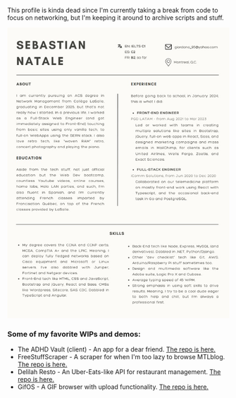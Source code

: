 This profile is kinda dead since I'm currently taking a break from code to focus on networking, but I'm keeping it around to archive scripts and stuff.

![CV](https://github.com/SebasNatale95/SebasNatale95/blob/main/CV.jpg)

### Some of my favorite WIPs and demos:
  - The ADHD Vault (client) - An app for a dear friend. [The repo is here.](https://github.com/SebasNatale95/The-ADHD-Vault--client-)
  - FreeStuffScraper - A scraper for when I'm too lazy to browse MTLblog. [The repo is here.](https://github.com/SebasNatale95/FreeStuffScraper)
  - Delilah Resto - An Uber-Eats-like API for restaurant management. [The repo is here.](https://github.com/SebasNatale95/Delilah-Resto)
  - GifOS - A GIF browser with upload functionality. [The repo is here.](https://github.com/SebasNatale95/gifOS)

